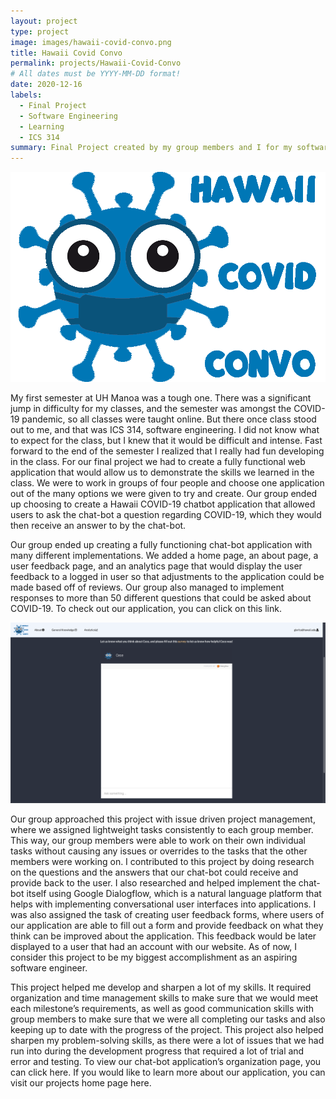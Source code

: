```yaml
---
layout: project
type: project
image: images/hawaii-covid-convo.png
title: Hawaii Covid Convo
permalink: projects/Hawaii-Covid-Convo
# All dates must be YYYY-MM-DD format!
date: 2020-12-16
labels:
  - Final Project
  - Software Engineering
  - Learning
  - ICS 314
summary: Final Project created by my group members and I for my software engineering class ICS 314 in fall 2020.
---
```


<img class="ui medium left floated circular image" src="../images/hawaii-covid-convo.png">

My first semester at UH Manoa was a tough one. There was a significant jump in difficulty for my classes, and the semester was amongst the COVID-19 pandemic, so all classes were taught online. But there once class stood out to me, and that was ICS 314, software engineering. I did not know what to expect for the class, but I knew that it would be difficult and intense. Fast forward to the end of the semester I realized that I really had fun developing in the class. For our final project we had to create a fully functional web application that would allow us to demonstrate the skills we learned in the class. We were to work in groups of four people and choose one application out of the many options we were given to try and create. Our group ended up choosing to create a Hawaii COVID-19 chatbot application that allowed users to ask the chat-bot a question regarding COVID-19, which they would then receive an answer to by the chat-bot.  

Our group ended up creating a fully functioning chat-bot application with many different implementations. We added a home page, an about page, a user feedback page, and an analytics page that would display the user feedback to a logged in user so that adjustments to the application could be made based off of reviews. Our group also managed to implement responses to more than 50 different questions that could be asked about COVID-19. To check out our application, you can click on this link.

<img class="ui large right floated rounded image" src="../images/chatbot.png">


Our group approached this project with issue driven project management, where we assigned lightweight tasks consistently to each group member. This way, our group members were able to work on their own individual tasks without causing any issues or overrides to the tasks that the other members were working on. I contributed to this project by doing research on the questions and the answers that our chat-bot could receive and provide back to the user. I also researched and helped implement the chat-bot itself using Google Dialogflow, which is a natural language platform that helps with implementing conversational user interfaces into applications. I was also assigned the task of creating user feedback forms, where users of our application are able to fill out a form and provide feedback on what they think can be improved about the application. This feedback would be later displayed to a user that had an account with our website. As of now, I consider this project to be my biggest accomplishment as an aspiring software engineer. 

This project helped me develop and sharpen a lot of my skills. It required organization and time management skills to make sure that we would meet each milestone’s requirements, as well as good communication skills with group members to make sure that we were all completing our tasks and also keeping up to date with the progress of the project. This project also helped sharpen my problem-solving skills, as there were a lot of issues that we had run into during the development progress that required a lot of trial and error and testing. To view our chat-bot application’s organization page, you can click here. If you would like to learn more about our application, you can visit our projects home page here. 

